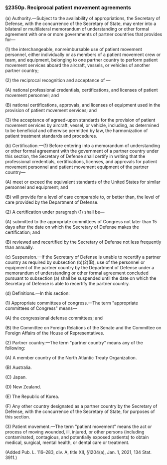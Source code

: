 ### §2350p. Reciprocal patient movement agreements ###

(a) Authority.—Subject to the availability of appropriations, the Secretary of Defense, with the concurrence of the Secretary of State, may enter into a bilateral or multilateral memorandum of understanding or other formal agreement with one or more governments of partner countries that provides for—

(1) the interchangeable, nonreimbursable use of patient movement personnel, either individually or as members of a patient movement crew or team, and equipment, belonging to one partner country to perform patient movement services aboard the aircraft, vessels, or vehicles of another partner country;

(2) the reciprocal recognition and acceptance of —

(A) national professional credentials, certifications, and licenses of patient movement personnel; and

(B) national certifications, approvals, and licenses of equipment used in the provision of patient movement services; and

(3) the acceptance of agreed-upon standards for the provision of patient movement services by aircraft, vessel, or vehicle, including, as determined to be beneficial and otherwise permitted by law, the harmonization of patient treatment standards and procedures.

(b) Certification.—(1) Before entering into a memorandum of understanding or other formal agreement with the government of a partner country under this section, the Secretary of Defense shall certify in writing that the professional credentials, certifications, licenses, and approvals for patient movement personnel and patient movement equipment of the partner country—

(A) meet or exceed the equivalent standards of the United States for similar personnel and equipment; and

(B) will provide for a level of care comparable to, or better than, the level of care provided by the Department of Defense.

(2) A certification under paragraph (1) shall be—

(A) submitted to the appropriate committees of Congress not later than 15 days after the date on which the Secretary of Defense makes the certification; and

(B) reviewed and recertified by the Secretary of Defense not less frequently than annually.

(c) Suspension.—If the Secretary of Defense is unable to recertify a partner country as required by subsection (b)(2)(B), use of the personnel or equipment of the partner country by the Department of Defense under a memorandum of understanding or other formal agreement concluded pursuant to subsection (a) shall be suspended until the date on which the Secretary of Defense is able to recertify the partner country.

(d) Definitions.—In this section:

(1) Appropriate committees of congress.—The term "appropriate committees of Congress" means—

(A) the congressional defense committees; and

(B) the Committee on Foreign Relations of the Senate and the Committee on Foreign Affairs of the House of Representatives.

(2) Partner country.—The term "partner country" means any of the following:

(A) A member country of the North Atlantic Treaty Organization.

(B) Australia.

(C) Japan.

(D) New Zealand.

(E) The Republic of Korea.

(F) Any other country designated as a partner country by the Secretary of Defense, with the concurrence of the Secretary of State, for purposes of this section.

(3) Patient movement.—The term "patient movement" means the act or process of moving wounded, ill, injured, or other persons (including contaminated, contagious, and potentially exposed patients) to obtain medical, surgical, mental health, or dental care or treatment.

(Added Pub. L. 116–283, div. A, title XII, §1204(a), Jan. 1, 2021, 134 Stat. 3911.)